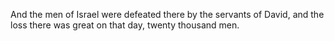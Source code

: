 And the men of Israel were defeated there by the servants of David, and the loss there was great on that day, twenty thousand men.
